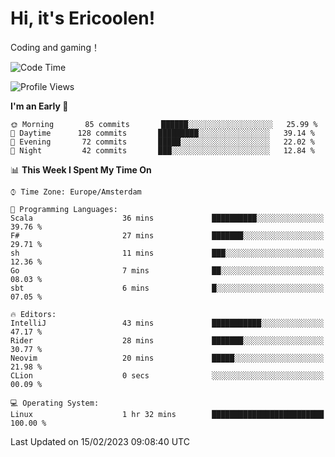 # Hi, it's Ericoolen!
Coding and gaming！

<!--START_SECTION:waka-->
![Code Time](http://img.shields.io/badge/Code%20Time-664%20hrs%2056%20mins-blue)

![Profile Views](http://img.shields.io/badge/Profile%20Views-12-blue)

**I'm an Early 🐤** 

```text
🌞 Morning       85 commits       ██████░░░░░░░░░░░░░░░░░░░   25.99 % 
🌆 Daytime      128 commits       █████████░░░░░░░░░░░░░░░░   39.14 % 
🌃 Evening       72 commits       █████░░░░░░░░░░░░░░░░░░░░   22.02 % 
🌙 Night         42 commits       ███░░░░░░░░░░░░░░░░░░░░░░   12.84 % 

```


📊 **This Week I Spent My Time On** 

```text
⌚︎ Time Zone: Europe/Amsterdam

💬 Programming Languages: 
Scala                    36 mins             ██████████░░░░░░░░░░░░░░░   39.76 % 
F#                       27 mins             ███████░░░░░░░░░░░░░░░░░░   29.71 % 
sh                       11 mins             ███░░░░░░░░░░░░░░░░░░░░░░   12.36 % 
Go                       7 mins              ██░░░░░░░░░░░░░░░░░░░░░░░   08.03 % 
sbt                      6 mins              █░░░░░░░░░░░░░░░░░░░░░░░░   07.05 % 

🔥 Editors: 
IntelliJ                 43 mins             ███████████░░░░░░░░░░░░░░   47.17 % 
Rider                    28 mins             ███████░░░░░░░░░░░░░░░░░░   30.77 % 
Neovim                   20 mins             █████░░░░░░░░░░░░░░░░░░░░   21.98 % 
CLion                    0 secs              ░░░░░░░░░░░░░░░░░░░░░░░░░   00.09 % 

💻 Operating System: 
Linux                    1 hr 32 mins        █████████████████████████   100.00 % 

```


 Last Updated on 15/02/2023 09:08:40 UTC
<!--END_SECTION:waka-->

